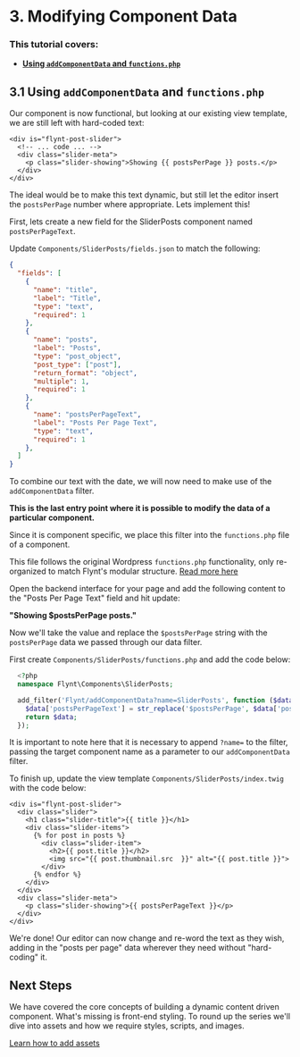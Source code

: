 # 3. Modifying Component Data

<div class="alert">
  <h3>This tutorial covers:</h3>
  <ul>
    <li><strong><a href="#31-using-addcomponentdata-and-functionsphp">Using <code>addComponentData</code> and <code>functions.php</code></strong></a></li>
  </ul>
</div>

## 3.1 Using `addComponentData` and `functions.php`

Our component is now functional, but looking at our existing view template, we are still left with hard-coded text:

```twig
<div is="flynt-post-slider">
  <!-- ... code ... -->
  <div class="slider-meta">
    <p class="slider-showing">Showing {{ postsPerPage }} posts.</p>
  </div>
</div>
```

The ideal would be to make this text dynamic, but still let the editor insert the `postsPerPage` number where appropriate. Lets implement this!

First, lets create a new field for the SliderPosts component named `postsPerPageText`.

Update `Components/SliderPosts/fields.json` to match the following:

```json
{
  "fields": [
    {
      "name": "title",
      "label": "Title",
      "type": "text",
      "required": 1
    },
    {
      "name": "posts",
      "label": "Posts",
      "type": "post_object",
      "post_type": ["post"],
      "return_format": "object",
      "multiple": 1,
      "required": 1
    },
    {
      "name": "postsPerPageText",
      "label": "Posts Per Page Text",
      "type": "text",
      "required": 1
    },
  ]
}
```

To combine our text with the date, we will now need to make use of the `addComponentData` filter.

**This is the last entry point where it is possible to modify the data of a particular component.**

Since it is component specific, we place this filter into the `functions.php` file of a component.

<p class="source-note source-note--info">This file follows the original Wordpress <code>functions.php</code> functionality, only re-organized to match Flynt's modular structure. <a href="https://codex.wordpress.org/Functions_File_Explained" target="_blank">Read more here</a></p>

Open the backend interface for your page and add the following content to the "Posts Per Page Text" field and hit update:

**"Showing $postsPerPage posts."**

Now we'll take the value and replace the `$postsPerPage` string with the `postsPerPage` data we passed through our data filter.

First create `Components/SliderPosts/functions.php` and add the code below:

```php
  <?php
  namespace Flynt\Components\SliderPosts;

  add_filter('Flynt/addComponentData?name=SliderPosts', function ($data) {
    $data['postsPerPageText'] = str_replace('$postsPerPage', $data['postsPerPage'], $data['postsPerPageText']);
    return $data;
  });
```

It is important to note here that it is necessary to append `?name=` to the filter, passing the target component name as a parameter to our `addComponentData` filter.

To finish up, update the view template `Components/SliderPosts/index.twig` with the code below:

```twig
<div is="flynt-post-slider">
  <div class="slider">
    <h1 class="slider-title">{{ title }}</h1>
    <div class="slider-items">
      {% for post in posts %}
        <div class="slider-item">
          <h2>{{ post.title }}</h2>
          <img src="{{ post.thumbnail.src  }}" alt="{{ post.title }}">
        </div>
      {% endfor %}
    </div>
  </div>
  <div class="slider-meta">
    <p class="slider-showing">{{ postsPerPageText }}</p>
  </div>
</div>
```

We're done! Our editor can now change and re-word the text as they wish, adding in the "posts per page" data wherever they need without "hard-coding" it.

<div class="alert alert-steps">
  <h2>Next Steps</h2>

  <p>We have covered the core concepts of building a dynamic content driven component. What's missing is front-end styling. To round up the series we'll dive into assets and how we require styles, scripts, and images.</p>

  <p><a href="adding-assets.md" class="btn btn-primary">Learn how to add assets</a></p>
</div>
